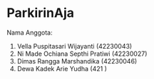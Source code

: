 # ParkirinAja

Nama Anggota:
1. Vella Puspitasari Wijayanti (42230043)
2. Ni Made Ochiana Septhi Pratiwi (42230027)
3. Dimas Rangga Marshandika (42230046)
4. Dewa Kadek Arie Yudha (421 )
